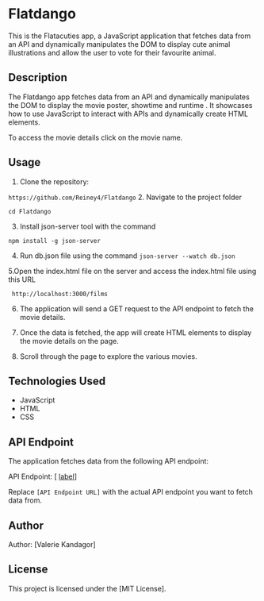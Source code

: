 # Flatdango


This is the Flatacuties app, a JavaScript application that fetches data from an API and dynamically manipulates the DOM to display cute animal illustrations and allow the user to vote for their favourite animal.


## Description

The Flatdango app fetches data from an API and dynamically manipulates the DOM to display the movie poster, showtime and runtime  . It showcases how to use JavaScript to interact with APIs and dynamically create HTML elements.

To access the movie details click on the movie name.
## Usage

1. Clone the repository:

`https://github.com/Reiney4/Flatdango`
2. Navigate to the project folder

`cd Flatdango`

3. Install json-server tool with the command

`npm install -g json-server`


 4. Run db.json file using the command
 `json-server --watch db.json`

 5.Open the index.html file on the server and access the index.html file using this URL

 ` http://localhost:3000/films`


6. The application will send a GET request to the API endpoint to fetch the movie details.

7. Once the data is fetched, the app will create HTML elements to display the movie details on the page.

8. Scroll through the page to explore the various movies.

## Technologies Used

- JavaScript
- HTML
- CSS

## API Endpoint

The application fetches data from the following API endpoint:

API Endpoint: [ [label](https://api.npoint.io/12b5b9a3f8163e2267fb/films/0)]

Replace `[API Endpoint URL]` with the actual API endpoint you want to fetch data from.
## Author

Author: [Valerie Kandagor]

## License

This project is licensed under the [MIT License].